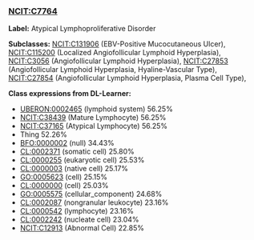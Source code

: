 
### [NCIT:C7764](http://purl.obolibrary.org/obo/NCIT_C7764)
**Label:** Atypical Lymphoproliferative Disorder

**Subclasses:** [NCIT:C131906](http://purl.obolibrary.org/obo/NCIT_C131906) (EBV-Positive Mucocutaneous Ulcer), [NCIT:C115200](http://purl.obolibrary.org/obo/NCIT_C115200) (Localized Angiofollicular Lymphoid Hyperplasia), [NCIT:C3056](http://purl.obolibrary.org/obo/NCIT_C3056) (Angiofollicular Lymphoid Hyperplasia), [NCIT:C27853](http://purl.obolibrary.org/obo/NCIT_C27853) (Angiofollicular Lymphoid Hyperplasia, Hyaline-Vascular Type), [NCIT:C27854](http://purl.obolibrary.org/obo/NCIT_C27854) (Angiofollicular Lymphoid Hyperplasia, Plasma Cell Type), 

**Class expressions from DL-Learner:**

- [UBERON:0002465](http://purl.obolibrary.org/obo/UBERON_0002465) (lymphoid system) 56.25%
- [NCIT:C38439](http://purl.obolibrary.org/obo/NCIT_C38439) (Mature Lymphocyte) 56.25%
- [NCIT:C37165](http://purl.obolibrary.org/obo/NCIT_C37165) (Atypical Lymphocyte) 56.25%
- Thing 52.26%
- [BFO:0000002](http://purl.obolibrary.org/obo/BFO_0000002) (null) 34.43%
- [CL:0002371](http://purl.obolibrary.org/obo/CL_0002371) (somatic cell) 25.80%
- [CL:0000255](http://purl.obolibrary.org/obo/CL_0000255) (eukaryotic cell) 25.53%
- [CL:0000003](http://purl.obolibrary.org/obo/CL_0000003) (native cell) 25.17%
- [GO:0005623](http://purl.obolibrary.org/obo/GO_0005623) (cell) 25.15%
- [CL:0000000](http://purl.obolibrary.org/obo/CL_0000000) (cell) 25.03%
- [GO:0005575](http://purl.obolibrary.org/obo/GO_0005575) (cellular_component) 24.68%
- [CL:0002087](http://purl.obolibrary.org/obo/CL_0002087) (nongranular leukocyte) 23.16%
- [CL:0000542](http://purl.obolibrary.org/obo/CL_0000542) (lymphocyte) 23.16%
- [CL:0002242](http://purl.obolibrary.org/obo/CL_0002242) (nucleate cell) 23.04%
- [NCIT:C12913](http://purl.obolibrary.org/obo/NCIT_C12913) (Abnormal Cell) 22.85%


